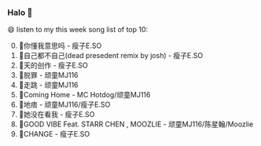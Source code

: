 

### Halo 👋

😄 listen to my this week song list of top 10:

0. 🌈你懂我意思吗 - 瘦子E.SO
1. 🌈自己都不自己(dead presedent remix by josh) - 瘦子E.SO
2. 🌈天的创作 - 瘦子E.SO
3. 🌈脱罪 - 顽童MJ116
4. 🌈走跳 - 顽童MJ116
5. 🌈Coming Home - MC Hotdog/顽童MJ116
6. 🌈地痞 - 顽童MJ116/瘦子E.SO
7. 🌈她没在看我 - 瘦子E.SO
8. 🌈GOOD VIBE Feat. STARR CHEN , MOOZLIE - 顽童MJ116/陈星翰/Moozlie
9. 🌈CHANGE - 瘦子E.SO

